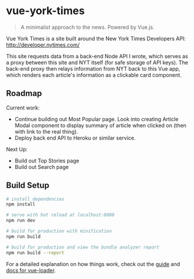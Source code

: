 # vue-york-times

> A minimalist approach to the news. Powered by Vue.js.

Vue York Times is a site built around the New York Times Developers API: http://developer.nytimes.com/

This site requests data from a back-end Node API I wrote, which serves as a proxy between this site and NYT itself (for safe storage of API keys).
The back-end proxy then relays information from NYT back to this Vue app, which renders each article's information as a clickable card component. 

## Roadmap

Current work: 

- Continue building out Most Popular page. Look into creating Article Modal component to display summary of article when clicked on (then with link to the real thing).
- Deploy back end API to Heroku or similar service.

Next Up:

- Build out Top Stories page
- Build out Search page

## Build Setup

``` bash
# install dependencies
npm install

# serve with hot reload at localhost:8080
npm run dev

# build for production with minification
npm run build

# build for production and view the bundle analyzer report
npm run build --report
```

For a detailed explanation on how things work, check out the [guide](http://vuejs-templates.github.io/webpack/) and [docs for vue-loader](http://vuejs.github.io/vue-loader).
